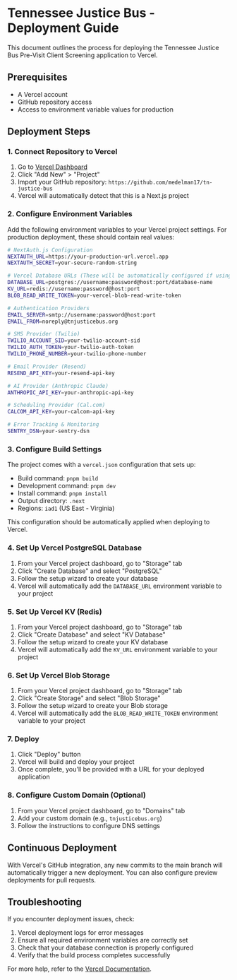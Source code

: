 # Tennessee Justice Bus - Deployment Guide

This document outlines the process for deploying the Tennessee Justice Bus Pre-Visit Client Screening application to Vercel.

## Prerequisites

- A Vercel account
- GitHub repository access
- Access to environment variable values for production

## Deployment Steps

### 1. Connect Repository to Vercel

1. Go to [Vercel Dashboard](https://vercel.com/dashboard)
2. Click "Add New" > "Project"
3. Import your GitHub repository: `https://github.com/medelman17/tn-justice-bus`
4. Vercel will automatically detect that this is a Next.js project

### 2. Configure Environment Variables

Add the following environment variables to your Vercel project settings. For production deployment, these should contain real values:

```bash
# NextAuth.js Configuration
NEXTAUTH_URL=https://your-production-url.vercel.app
NEXTAUTH_SECRET=your-secure-random-string

# Vercel Database URLs (These will be automatically configured if using Vercel Postgres/KV/Blob)
DATABASE_URL=postgres://username:password@host:port/database-name
KV_URL=redis://username:password@host:port
BLOB_READ_WRITE_TOKEN=your-vercel-blob-read-write-token

# Authentication Providers
EMAIL_SERVER=smtp://username:password@host:port
EMAIL_FROM=noreply@tnjusticebus.org

# SMS Provider (Twilio)
TWILIO_ACCOUNT_SID=your-twilio-account-sid
TWILIO_AUTH_TOKEN=your-twilio-auth-token
TWILIO_PHONE_NUMBER=your-twilio-phone-number

# Email Provider (Resend)
RESEND_API_KEY=your-resend-api-key

# AI Provider (Anthropic Claude)
ANTHROPIC_API_KEY=your-anthropic-api-key

# Scheduling Provider (Cal.com)
CALCOM_API_KEY=your-calcom-api-key

# Error Tracking & Monitoring
SENTRY_DSN=your-sentry-dsn
```

### 3. Configure Build Settings

The project comes with a `vercel.json` configuration that sets up:

- Build command: `pnpm build`
- Development command: `pnpm dev`
- Install command: `pnpm install`
- Output directory: `.next`
- Regions: `iad1` (US East - Virginia)

This configuration should be automatically applied when deploying to Vercel.

### 4. Set Up Vercel PostgreSQL Database

1. From your Vercel project dashboard, go to "Storage" tab
2. Click "Create Database" and select "PostgreSQL"
3. Follow the setup wizard to create your database
4. Vercel will automatically add the `DATABASE_URL` environment variable to your project

### 5. Set Up Vercel KV (Redis)

1. From your Vercel project dashboard, go to "Storage" tab
2. Click "Create Database" and select "KV Database"
3. Follow the setup wizard to create your KV database
4. Vercel will automatically add the `KV_URL` environment variable to your project

### 6. Set Up Vercel Blob Storage

1. From your Vercel project dashboard, go to "Storage" tab
2. Click "Create Storage" and select "Blob Storage"
3. Follow the setup wizard to create your Blob storage
4. Vercel will automatically add the `BLOB_READ_WRITE_TOKEN` environment variable to your project

### 7. Deploy

1. Click "Deploy" button
2. Vercel will build and deploy your project
3. Once complete, you'll be provided with a URL for your deployed application

### 8. Configure Custom Domain (Optional)

1. From your Vercel project dashboard, go to "Domains" tab
2. Add your custom domain (e.g., `tnjusticebus.org`)
3. Follow the instructions to configure DNS settings

## Continuous Deployment

With Vercel's GitHub integration, any new commits to the main branch will automatically trigger a new deployment. You can also configure preview deployments for pull requests.

## Troubleshooting

If you encounter deployment issues, check:

1. Vercel deployment logs for error messages
2. Ensure all required environment variables are correctly set
3. Check that your database connection is properly configured
4. Verify that the build process completes successfully

For more help, refer to the [Vercel Documentation](https://vercel.com/docs).

